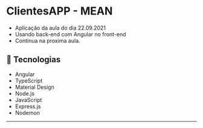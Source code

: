# ClientesAPP - MEAN

* Aplicação da aula do dia 22.09.2021
* Usando back-end com Angular no front-end
* Continua na proxima aula.
  
## 🚀 Tecnologias

- Angular
- TypeScript
- Material Design
- Node.js
- JavaScript
- Express.js
- Nodemon

---
